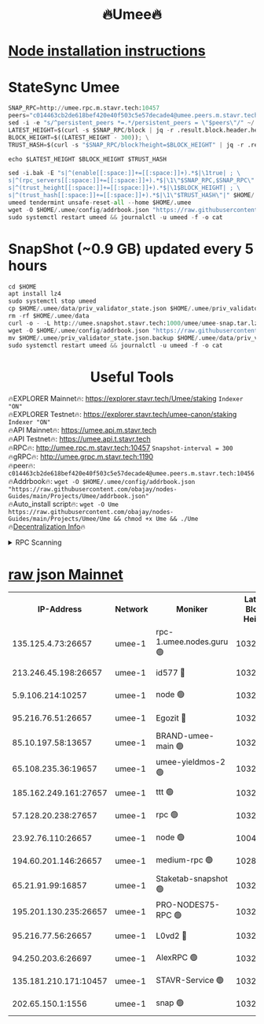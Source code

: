 <h1 align="center"> 🔥Umee🔥</h1>


[Node installation instructions](https://github.com/obajay/nodes-Guides/tree/main/Projects/Umee)
=
# StateSync Umee
```python
SNAP_RPC=http://umee.rpc.m.stavr.tech:10457
peers="c014463cb2de618bef420e40f503c5e57decade4@umee.peers.m.stavr.tech:10456"
sed -i -e "s/^persistent_peers *=.*/persistent_peers = \"$peers\"/" ~/.umee/config/config.toml
LATEST_HEIGHT=$(curl -s $SNAP_RPC/block | jq -r .result.block.header.height); \
BLOCK_HEIGHT=$((LATEST_HEIGHT - 300)); \
TRUST_HASH=$(curl -s "$SNAP_RPC/block?height=$BLOCK_HEIGHT" | jq -r .result.block_id.hash)

echo $LATEST_HEIGHT $BLOCK_HEIGHT $TRUST_HASH

sed -i.bak -E "s|^(enable[[:space:]]+=[[:space:]]+).*$|\1true| ; \
s|^(rpc_servers[[:space:]]+=[[:space:]]+).*$|\1\"$SNAP_RPC,$SNAP_RPC\"| ; \
s|^(trust_height[[:space:]]+=[[:space:]]+).*$|\1$BLOCK_HEIGHT| ; \
s|^(trust_hash[[:space:]]+=[[:space:]]+).*$|\1\"$TRUST_HASH\"|" $HOME/.umee/config/config.toml
umeed tendermint unsafe-reset-all --home $HOME/.umee
wget -O $HOME/.umee/config/addrbook.json "https://raw.githubusercontent.com/obajay/nodes-Guides/main/Projects/Umee/addrbook.json"
sudo systemctl restart umeed && journalctl -u umeed -f -o cat
```
# SnapShot (~0.9 GB) updated every 5 hours
```python
cd $HOME
apt install lz4
sudo systemctl stop umeed
cp $HOME/.umee/data/priv_validator_state.json $HOME/.umee/priv_validator_state.json.backup
rm -rf $HOME/.umee/data
curl -o - -L http://umee.snapshot.stavr.tech:1000/umee/umee-snap.tar.lz4 | lz4 -c -d - | tar -x -C $HOME/.umee --strip-components 2
wget -O $HOME/.umee/config/addrbook.json "https://raw.githubusercontent.com/obajay/nodes-Guides/main/Projects/Umee/addrbook.json"
mv $HOME/.umee/priv_validator_state.json.backup $HOME/.umee/data/priv_validator_state.json
sudo systemctl restart umeed && journalctl -u umeed -f -o cat
```
 <h1 align="center"> Useful Tools</h1>

🔥EXPLORER Mainnet🔥:      https://explorer.stavr.tech/Umee/staking             `Indexer "ON"` \
🔥EXPLORER Testnet🔥:        https://explorer.stavr.tech/umee-canon/staking      `Indexer "ON"` \
🔥API Mainnet🔥:                   https://umee.api.m.stavr.tech \
🔥API Testnet🔥:                     https://umee.api.t.stavr.tech \
🔥RPC🔥:                                   http://umee.rpc.m.stavr.tech:10457                     `Snapshot-interval = 300` \
🔥gRPC🔥:                              http://umee.grpc.m.stavr.tech:1190 \
🔥peer🔥:                     `c014463cb2de618bef420e40f503c5e57decade4@umee.peers.m.stavr.tech:10456` \
🔥Addrbook🔥:    ```wget -O $HOME/.umee/config/addrbook.json "https://raw.githubusercontent.com/obajay/nodes-Guides/main/Projects/Umee/addrbook.json"``` \
🔥Auto_install script🔥: ```wget -O Ume https://raw.githubusercontent.com/obajay/nodes-Guides/main/Projects/Umee/Ume && chmod +x Ume && ./Ume``` \
🔥[Decentralization Info](https://github.com/obajay/StateSync-snapshots/tree/main/Projects/Umee/Decentralization)🔥

<details>
<summary>RPC Scanning</summary>

<h2 align="center"> We scan nodes in real time every 4 hours. And we provide the final result of RPC endpoints.
We cannot influence the operation of these nodes in any way. </h2>


```python
If Voting Power is higher than 0 --> then the Node is a validator of the network and may be subject to attack and be a potential threat to the chain.
```
```python
We marked such validators with a red symbol
```

</details>

[raw json Mainnet](https://rpc-check.umeem.stavr.tech/umeem/rpc-umeem-result.json)
=



<table><tr><th>IP-Address</th><th>Network</th><th>Moniker</th><th>Latest Block Height</th><th>Earliest Block Height</th><th>Catching Up</th><th>Tx Index</th><th>Voting Power</th><th>Scan Time</th></tr><tr><td>135.125.4.73:26657</td><td>umee-1</td><td>rpc-1.umee.nodes.guru 🟢</td><td>10324752</td><td>5167386</td><td>False</td><td>on</td><td>0</td><td>2024-01-27T13:25:13.390733778UTC</td></tr><tr><td>213.246.45.198:26657</td><td>umee-1</td><td>id577 🔴</td><td>10324738</td><td>7100001</td><td>False</td><td>on</td><td>35104859</td><td>2024-01-27T13:23:54.390486973UTC</td></tr><tr><td>5.9.106.214:10257</td><td>umee-1</td><td>node 🟢</td><td>10324747</td><td>7942001</td><td>False</td><td>on</td><td>0</td><td>2024-01-27T13:24:49.963641227UTC</td></tr><tr><td>95.216.76.51:26657</td><td>umee-1</td><td>Egozit 🔴</td><td>10324751</td><td>8262001</td><td>False</td><td>off</td><td>38385413</td><td>2024-01-27T13:25:13.041975226UTC</td></tr><tr><td>85.10.197.58:13657</td><td>umee-1</td><td>BRAND-umee-main 🟢</td><td>10324741</td><td>8427832</td><td>False</td><td>on</td><td>0</td><td>2024-01-27T13:24:12.173613942UTC</td></tr><tr><td>65.108.235.36:19657</td><td>umee-1</td><td>umee-yieldmos-2 🟢</td><td>10324731</td><td>9575548</td><td>False</td><td>on</td><td>0</td><td>2024-01-27T13:23:12.993843719UTC</td></tr><tr><td>185.162.249.161:27657</td><td>umee-1</td><td>ttt 🟢</td><td>10324745</td><td>9733423</td><td>False</td><td>on</td><td>0</td><td>2024-01-27T13:24:35.483705448UTC</td></tr><tr><td>57.128.20.238:27657</td><td>umee-1</td><td>rpc 🟢</td><td>10324749</td><td>9880933</td><td>False</td><td>on</td><td>0</td><td>2024-01-27T13:24:58.433167053UTC</td></tr><tr><td>23.92.76.110:26657</td><td>umee-1</td><td>node 🟢</td><td>10046600</td><td>9953901</td><td>False</td><td>on</td><td>0</td><td>2024-01-27T13:25:53.868619475UTC</td></tr><tr><td>194.60.201.146:26657</td><td>umee-1</td><td>medium-rpc 🟢</td><td>10280041</td><td>9984137</td><td>False</td><td>on</td><td>0</td><td>2024-01-27T13:24:03.374438850UTC</td></tr><tr><td>65.21.91.99:16857</td><td>umee-1</td><td>Staketab-snapshot 🟢</td><td>10324743</td><td>9992001</td><td>False</td><td>off</td><td>0</td><td>2024-01-27T13:24:22.887889069UTC</td></tr><tr><td>195.201.130.235:26657</td><td>umee-1</td><td>PRO-NODES75-RPC 🟢</td><td>10324746</td><td>10224746</td><td>False</td><td>on</td><td>0</td><td>2024-01-27T13:24:43.978693796UTC</td></tr><tr><td>95.216.77.56:26657</td><td>umee-1</td><td>L0vd2 🔴</td><td>10324755</td><td>10224754</td><td>False</td><td>off</td><td>37500285</td><td>2024-01-27T13:25:30.664082440UTC</td></tr><tr><td>94.250.203.6:26697</td><td>umee-1</td><td>AlexRPC 🟢</td><td>10324740</td><td>10260001</td><td>False</td><td>on</td><td>0</td><td>2024-01-27T13:24:05.821843359UTC</td></tr><tr><td>135.181.210.171:10457</td><td>umee-1</td><td>STAVR-Service 🟢</td><td>10324753</td><td>10322001</td><td>False</td><td>on</td><td>0</td><td>2024-01-27T13:25:22.025067941UTC</td></tr><tr><td>202.65.150.1:1556</td><td>umee-1</td><td>snap 🟢</td><td>10324747</td><td>10323765</td><td>False</td><td>on</td><td>0</td><td>2024-01-27T13:24:45.603705686UTC</td></tr></table>
